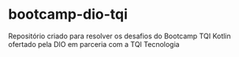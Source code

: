 # bootcamp-dio-tqi
Repositório criado para resolver os desafios do Bootcamp TQI Kotlin ofertado pela DIO em parceria com a TQI Tecnologia
